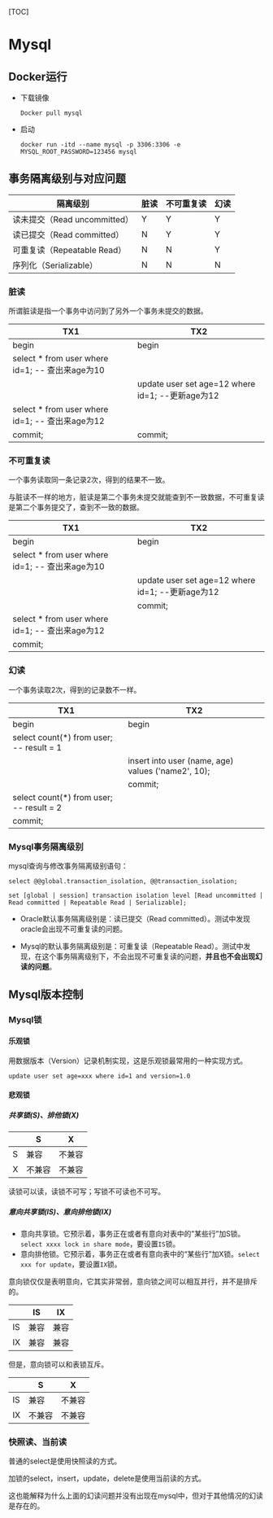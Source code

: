 [TOC]

# Mysql

## Docker运行

- 下载镜像

  `Docker pull mysql`

- 启动

  `docker run -itd --name mysql -p 3306:3306 -e MYSQL_ROOT_PASSWORD=123456 mysql`




## 事务隔离级别与对应问题

| 隔离级别                     | 脏读 | 不可重复读 | 幻读 |
| ---------------------------- | ---- | ---------- | ---- |
| 读未提交（Read uncommitted） | Y    | Y          | Y    |
| 读已提交（Read committed）   | N    | Y          | Y    |
| 可重复读（Repeatable Read）  | N    | N          | Y    |
| 序列化（Serializable）       | N    | N          | N    |

### 脏读

所谓脏读是指一个事务中访问到了另外一个事务未提交的数据。

| TX1                                             | TX2                                              |
| ----------------------------------------------- | ------------------------------------------------ |
| begin                                           | begin                                            |
| select * from user where id=1; -- 查出来age为10 |                                                  |
|                                                 | update user set age=12 where id=1; --更新age为12 |
| select * from user where id=1; -- 查出来age为12 |                                                  |
| commit;                                         | commit;                                          |

### 不可重复读

一个事务读取同一条记录2次，得到的结果不一致。

与脏读不一样的地方，脏读是第二个事务未提交就能查到不一致数据，不可重复读是第二个事务提交了，查到不一致的数据。

| TX1                                             | TX2                                              |
| ----------------------------------------------- | ------------------------------------------------ |
| begin                                           | begin                                            |
| select * from user where id=1; -- 查出来age为10 |                                                  |
|                                                 | update user set age=12 where id=1; --更新age为12 |
|                                                 | commit;                                          |
| select * from user where id=1; -- 查出来age为12 |                                                  |
| commit;                                         |                                                  |

### 幻读

一个事务读取2次，得到的记录数不一样。

| TX1                                      | TX2                                                |
| ---------------------------------------- | -------------------------------------------------- |
| begin                                    | begin                                              |
| select count(*) from user; -- result = 1 |                                                    |
|                                          | insert into user (name, age) values ('name2', 10); |
|                                          | commit;                                            |
| select count(*) from user; -- result = 2 |                                                    |
| commit;                                  |                                                    |

### Mysql事务隔离级别

mysql查询与修改事务隔离级别语句：

`select @@global.transaction_isolation, @@transaction_isolation;`

`set [global | session] transaction isolation level [Read uncommitted | Read committed | Repeatable Read | Serializable];`

- Oracle默认事务隔离级别是：读已提交（Read committed）。测试中发现oracle会出现不可重复读的问题。

- Mysql的默认事务隔离级别是：可重复读（Repeatable Read）。测试中发现，在这个事务隔离级别下，不会出现不可重复读的问题，**并且也不会出现幻读的问题**。



## Mysql版本控制

### Mysql锁

#### 乐观锁

用数据版本（Version）记录机制实现，这是乐观锁最常用的一种实现方式。

`update user set age=xxx where id=1 and version=1.0`

#### 悲观锁

##### 共享锁(S)、排他锁(X)

|      | S      | X      |
| ---- | ------ | ------ |
| S    | 兼容   | 不兼容 |
| X    | 不兼容 | 不兼容 |

读锁可以读，读锁不可写；写锁不可读也不可写。

##### 意向共享锁(IS)、意向排他锁(IX)

- 意向共享锁。它预示着，事务正在或者有意向对表中的”某些行”加S锁。`select xxxx lock in share mode`，要设置`IS`锁。
- 意向排他锁。它预示着，事务正在或者有意向表中的“某些行”加X锁。`select xxx for update`，要设置`IX`锁。

意向锁仅仅是表明意向，它其实非常弱，意向锁之间可以相互并行，并不是排斥的。

|      | IS   | IX   |
| ---- | ---- | ---- |
| IS   | 兼容 | 兼容 |
| IX   | 兼容 | 兼容 |

但是，意向锁可以和表锁互斥。

|      | S      | X      |
| ---- | ------ | ------ |
| IS   | 兼容   | 不兼容 |
| IX   | 不兼容 | 不兼容 |

### 快照读、当前读

普通的select是使用快照读的方式。

加锁的select，insert，update，delete是使用当前读的方式。

这也能解释为什么上面的幻读问题并没有出现在mysql中，但对于其他情况的幻读是存在的。